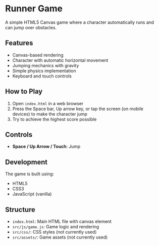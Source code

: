 # Runner Game

A simple HTML5 Canvas game where a character automatically runs and can jump over obstacles.

## Features

- Canvas-based rendering
- Character with automatic horizontal movement
- Jumping mechanics with gravity
- Simple physics implementation
- Keyboard and touch controls

## How to Play

1. Open `index.html` in a web browser
2. Press the Space bar, Up arrow key, or tap the screen (on mobile devices) to make the character jump
3. Try to achieve the highest score possible

## Controls

- **Space / Up Arrow / Touch**: Jump

## Development

The game is built using:
- HTML5
- CSS3
- JavaScript (vanilla)

## Structure

- `index.html`: Main HTML file with canvas element
- `src/js/game.js`: Game logic and rendering
- `src/css/`: CSS styles (not currently used)
- `src/assets/`: Game assets (not currently used) 